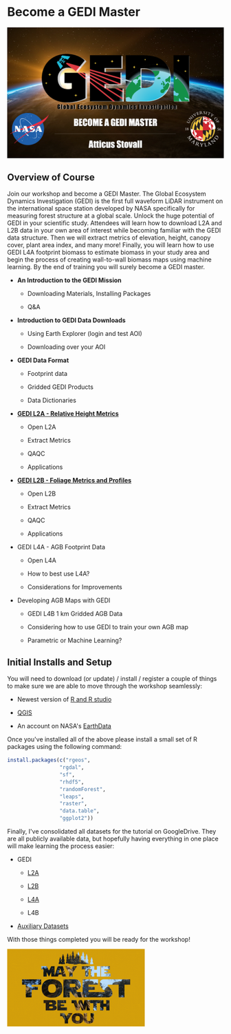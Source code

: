 # Become a GEDI Master

![](images/GEDI_title.png)

## Overview of Course

Join our workshop and become a GEDI Master. The Global Ecosystem Dynamics Investigation (GEDI) is the first full waveform LiDAR instrument on the international space station developed by NASA specifically for measuring forest structure at a global scale. Unlock the huge potential of GEDI in your scientific study. Attendees will learn how to download L2A and L2B data in your own area of interest while becoming familiar with the GEDI data structure. Then we will extract metrics of elevation, height, canopy cover, plant area index, and many more! Finally, you will learn how to use GEDI L4A footprint biomass to estimate biomass in your study area and begin the process of creating wall-to-wall biomass maps using machine learning. By the end of training you will surely become a GEDI master.

-   **An Introduction to the GEDI Mission**

    -   Downloading Materials, Installing Packages

    -   Q&A

-   **Introduction to GEDI Data Downloads**

    -   Using Earth Explorer (login and test AOI)

    -   Downloading over your AOI

-   **GEDI Data Format**

    -   Footprint data

    -   Gridded GEDI Products

    -   Data Dictionaries

-   [**GEDI L2A - Relative Height Metrics**](tutorials/L2A.md)

    -   Open L2A

    -   Extract Metrics

    -   QAQC

    -   Applications

-   [**GEDI L2B - Foliage Metrics and Profiles**](tutorials/L2B.md)

    -   Open L2B

    -   Extract Metrics

    -   QAQC

    -   Applications

-   GEDI L4A - AGB Footprint Data

    -   Open L4A

    -   How to best use L4A?

    -   Considerations for Improvements

-   Developing AGB Maps with GEDI

    -   GEDI L4B 1 km Gridded AGB Data

    -   Considering how to use GEDI to train your own AGB map

    -   Parametric or Machine Learning?

## Initial Installs and Setup

You will need to download (or update) / install / register a couple of things to make sure we are able to move through the workshop seamlessly:

-   Newest version of [R and R studio](https://posit.co/download/rstudio-desktop/)

-   [QGIS](https://www.qgis.org/en/site/forusers/download.html)

-   An account on NASA\'s [EarthData](https://search.earthdata.nasa.gov/)

Once you\'ve installed all of the above please install a small set of R packages using the following command:

``` r
install.packages(c("rgeos",
                 "rgdal",
                 "sf",
                 "rhdf5",
                 "randomForest",
                 "leaps",
                 "raster",
                 "data.table",
                 "ggplot2"))
```

Finally, I've consolidated all datasets for the tutorial on GoogleDrive. They are all publicly available data, but hopefully having everything in one place will make learning the process easier:

-   GEDI

    -   [L2A](https://drive.google.com/file/d/1w3OnQvNe0a3RlwCij63m3SQJ1MffZ17N/view?usp=drive_link)

    -   [L2B](https://drive.google.com/file/d/1xS6YgCDY1Wwnc5sOCreBGPkJH86UlYCJ/view?usp=drive_link)

    -   [L4A](https://drive.google.com/file/d/1p8gKx5fvAkVkYJQr1KLcszLYItokV_9q/view?usp=drive_link)

    -   L4B

-   [Auxiliary Datasets](https://drive.google.com/file/d/1nfkCeEmk-JBZnm2W2sqTN2qsuZ6H4DmO/view?usp=drive_link)

With those things completed you will be ready for the workshop!

![](images/maytheforestbewithyou.gif)
